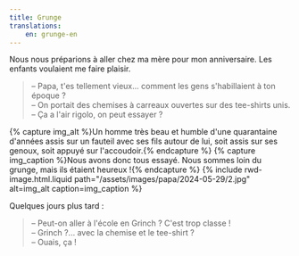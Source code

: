 ```yaml
---
title: Grunge
translations:
    en: grunge-en
---
```


Nous nous préparions à aller chez ma mère pour mon anniversaire. Les enfants voulaient me faire plaisir.

> – Papa, t'es tellement vieux... comment les gens s'habillaient à ton époque ?  
> – On portait des chemises à carreaux ouvertes sur des tee-shirts unis.  
> – Ça a l'air rigolo, on peut essayer ?

{% capture img_alt %}Un homme très beau et humble d'une quarantaine d'années assis sur un fauteil avec ses fils autour de lui, soit assis sur ses genoux, soit appuyé sur l'accoudoir.{% endcapture %} {% capture img_caption %}Nous avons donc tous essayé. Nous sommes loin du grunge, mais ils étaient heureux !{% endcapture %} {% include rwd-image.html.liquid
path="/assets/images/papa/2024-05-29/2.jpg"
alt=img_alt
caption=img_caption
%}

Quelques jours plus tard :

> – Peut-on aller à l'école en Grinch ? C'est trop classe !  
> – Grinch ?... avec la chemise et le tee-shirt ?  
> – Ouais, ça !
